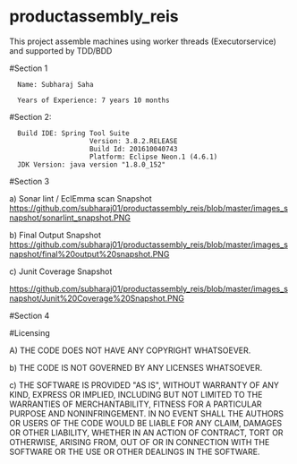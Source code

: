 # productassembly_reis
This project assemble machines using worker threads (Executorservice) and supported by TDD/BDD

#Section 1

      Name: Subharaj Saha

      Years of Experience: 7 years 10 months
#Section 2:

      Build IDE: Spring Tool Suite 
						Version: 3.8.2.RELEASE
						Build Id: 201610040743
						Platform: Eclipse Neon.1 (4.6.1)
      JDK Version: java version "1.8.0_152"

#Section 3

a)          Sonar lint / EclEmma scan Snapshot
https://github.com/subharaj01/productassembly_reis/blob/master/images_snapshot/sonarlint_snapshot.PNG

b)          Final Output Snapshot
https://github.com/subharaj01/productassembly_reis/blob/master/images_snapshot/final%20output%20snapshot.PNG

c)          Junit Coverage Snapshot

https://github.com/subharaj01/productassembly_reis/blob/master/images_snapshot/Junit%20Coverage%20Snapshot.PNG

#Section 4

#Licensing

A)         THE CODE DOES NOT HAVE ANY COPYRIGHT WHATSOEVER.

b)          THE CODE IS NOT GOVERNED BY ANY LICENSES WHATSOEVER.

c)          THE SOFTWARE IS PROVIDED "AS IS", WITHOUT WARRANTY OF ANY KIND, EXPRESS OR IMPLIED, INCLUDING BUT NOT LIMITED TO THE WARRANTIES OF MERCHANTABILITY, FITNESS FOR A PARTICULAR PURPOSE AND NONINFRINGEMENT. IN NO EVENT SHALL THE AUTHORS OR USERS OF THE CODE WOULD BE LIABLE FOR ANY CLAIM, DAMAGES OR OTHER LIABILITY, WHETHER IN AN ACTION OF CONTRACT, TORT OR OTHERWISE, ARISING FROM, OUT OF OR IN CONNECTION WITH THE SOFTWARE OR THE USE OR OTHER DEALINGS IN THE SOFTWARE.